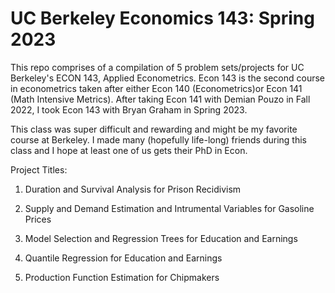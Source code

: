 # UC Berkeley Economics 143: Spring 2023

This repo comprises of a compilation of 5 problem sets/projects for UC Berkeley's ECON 143, Applied Econometrics. Econ 143 is the second course in econometrics taken after either Econ 140 (Econometrics)or Econ 141 (Math Intensive Metrics). After taking Econ 141 with Demian Pouzo in Fall 2022, I took Econ 143 with Bryan Graham in Spring 2023. 

This class was super difficult and rewarding and might be my favorite course at Berkeley. I made many (hopefully life-long) friends during this class and I hope at least one of us gets their PhD in Econ.

Project Titles:

  1) Duration and Survival Analysis for Prison Recidivism

  2) Supply and Demand Estimation and Intrumental Variables for Gasoline Prices

  3) Model Selection and Regression Trees for Education and Earnings

  4) Quantile Regression for Education and Earnings

  5) Production Function Estimation for Chipmakers
